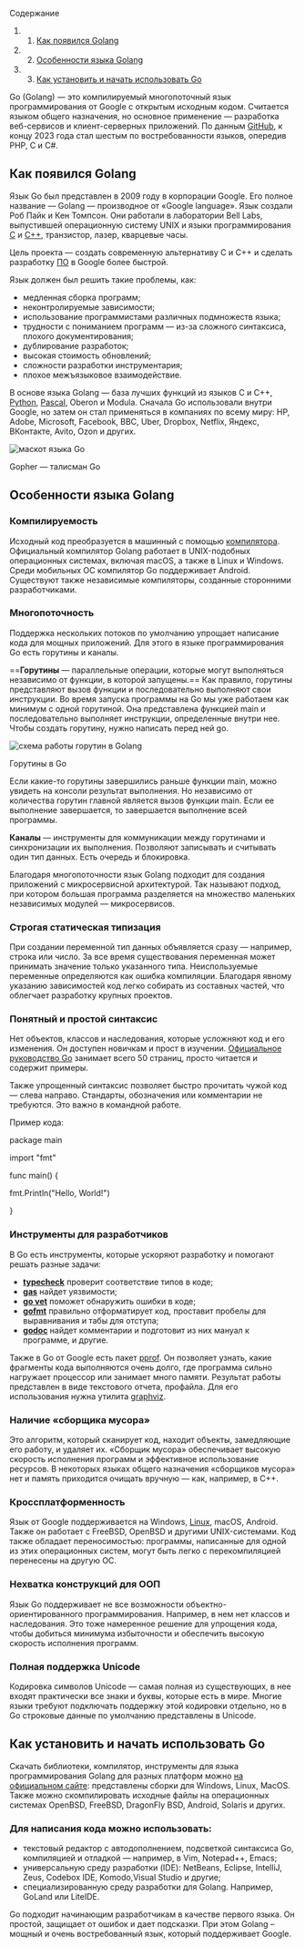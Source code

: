 Содержание

1. 1. [Как появился Golang](https://blog.skillfactory.ru/glossary/golang/#как-появился-golang)
2. 2. [Особенности языка Golang](https://blog.skillfactory.ru/glossary/golang/#особенности-языка-golang)
3. 3. [Как установить и начать использовать Go](https://blog.skillfactory.ru/glossary/golang/#как-установить-и-начать-использовать-go)

Go (Golang) — это компилируемый многопоточный язык программирования от Google с открытым исходным кодом. Считается языком общего назначения, но основное применение — разработка веб-сервисов и клиент-серверных приложений. По данным [GitHub](https://madnight.github.io/githut/#/issues/2023/1), к концу 2023 года стал шестым по востребованности языков, опередив PHP, C и C#.
## Как появился Golang

Язык Go был представлен в 2009 году в корпорации Google. Его полное название — Golang — производное от «Google language». Язык создали Роб Пайк и Кен Томпсон. Они работали в лаборатории Bell Labs, выпустившей операционную систему UNIX и языки программирования [C](https://blog.skillfactory.ru/yazyk-c-s-chego-nachat/) и [C++](https://blog.skillfactory.ru/cplus-komu-i-dlya-chego-nuzhen/), транзистор, лазер, кварцевые часы.

Цель проекта — создать современную альтернативу C и C++ и сделать разработку [ПО](https://blog.skillfactory.ru/glossary/programmnoe-obespechenie/) в Google более быстрой.

Язык должен был решить такие проблемы, как:

- медленная сборка программ;
- неконтролируемые зависимости;
- использование программистами различных подмножеств языка;
- трудности с пониманием программ — из-за сложного синтаксиса, плохого документирования;
- дублирование разработок;
- высокая стоимость обновлений;
- сложности разработки инструментария;
- плохое межъязыковое взаимодействие.

В основе языка Golang — база лучших функций из языков C и C++, [Python](https://blog.skillfactory.ru/glossary/python/), [Pascal](https://blog.skillfactory.ru/glossary/pascal/), Oberon и Modula. Сначала Go использовали внутри Google, но затем он стал применяться в компаниях по всему миру: HP, Adobe, Microsoft, Facebook, BBC, Uber, Dropbox, Netflix, Яндекс, ВКонтакте, Avito, Ozon и других.

![маскот языка Go](https://blog.skillfactory.ru/wp-content/uploads/2023/02/image2-8611380.png)

Gopher — талисман Go

## Особенности языка Golang

### Компилируемость

Исходный код преобразуется в машинный с помощью [компилятора](https://blog.skillfactory.ru/glossary/kompilyator/). Официальный компилятор Golang работает в UNIX-подобных операционных системах, включая macOS, а также в Linux и Windows. Среди мобильных ОС компилятор Go поддерживает Android. Существуют также независимые компиляторы, созданные сторонними разработчиками.

### Многопоточность

Поддержка нескольких потоков по умолчанию упрощает написание кода для мощных приложений. Для этого в языке программирования Go есть горутины и каналы.

==**Горутины** — параллельные операции, которые могут выполняться независимо от функции, в которой запущены.== Как правило, горутины представляют вызов функции и последовательно выполняют свои инструкции. Во время запуска программы на Go мы уже работаем как минимум с одной горутиной. Она представлена функцией main и последовательно выполняет инструкции, определенные внутри нее. Чтобы создать горутину, нужно написать перед ней go.

![схема работы горутин в Golang](https://blog.skillfactory.ru/wp-content/uploads/2023/02/golang2-5129013.png)

Горутины в Go

Если какие-то горутины завершились раньше функции main, можно увидеть на консоли результат выполнения. Но независимо от количества горутин главной является вызов функции main. Если ее выполнение завершается, то завершается выполнение всей программы.

**Каналы** — инструменты для коммуникации между горутинами и синхронизации их выполнения. Позволяют записывать и считывать один тип данных. Есть очередь и блокировка.

Благодаря многопоточности язык Golang подходит для создания приложений с микросервисной архитектурой. Так называют подход, при котором большая программа разделяется на множество маленьких независимых модулей — микросервисов.

### Строгая статическая типизация

При создании переменной тип данных объявляется сразу — например, строка или число. За все время существования переменная может принимать значение только указанного типа. Неиспользуемые переменные определяются как ошибка компиляции. Благодаря явному указанию зависимостей код легко собирать из составных частей, что облегчает разработку крупных проектов.

### Понятный и простой синтаксис

Нет объектов, классов и наследования, которые усложняют код и его изменения. Он доступен новичкам и прост в изучении. [Официальное руководство Go](https://golang.org/ref/spec) занимает всего 50 страниц, просто читается и содержит примеры.

Также упрощенный синтаксис позволяет быстро прочитать чужой код — слева направо. Стандарты, обозначения или комментарии не требуются. Это важно в командной работе.

Пример кода:

package main

import "fmt"

func main() {

fmt.Println("Hello, World!")

}

### Инструменты для разработчиков

В Go есть инструменты, которые ускоряют разработку и помогают решать разные задачи:

- **[typecheck](https://pkg.go.dev/github.com/grailbio/bigslice/typecheck)** проверит соответствие типов в коде;
- **[gas](https://pkg.go.dev/github.com/andrebq/gas)** найдет уязвимости;
- **[go vet](https://pkg.go.dev/github.com/golangci/govet)** поможет обнаружить ошибки в коде;
- **[gofmt](https://pkg.go.dev/github.com/visualfc/gotools/gofmt)** правильно отформатирует код, проставит пробелы для выравнивания и табы для отступа;
- [**godoc**](https://pkg.go.dev/github.com/zquestz/s/providers/godoc) найдет комментарии и подготовит из них мануал к программе, и другие.

Также в Go от Google есть пакет [pprof](https://pkg.go.dev/net/http/pprof). Он позволяет узнать, какие фрагменты кода выполняются очень долго, где программа сильно нагружает процессор или занимает много памяти. Результат работы представлен в виде текстового отчета, профайла. Для его использования нужна утилита [graphviz](https://pkg.go.dev/github.com/goccy/go-graphviz).

### Наличие «сборщика мусора»

Это алгоритм, который сканирует код, находит объекты, замедляющие его работу, и удаляет их. «Сборщик мусора» обеспечивает высокую скорость исполнения программ и эффективное использование ресурсов. В некоторых языках общего назначения «сборщиков мусора» нет и память приходится очищать вручную — как, например, в C++.

### Кроссплатформенность

Язык от Google поддерживается на Windows, [Linux](https://blog.skillfactory.ru/glossary/linux/), macOS, Android. Также он работает с FreeBSD, OpenBSD и другими UNIX-системами. Код также обладает переносимостью: программы, написанные для одной из этих операционных систем, могут быть легко с перекомпиляцией перенесены на другую ОС.

### Нехватка конструкций для ООП

Язык Go поддерживает не все возможности объектно-ориентированного программирования. Например, в нем нет классов и наследования. Это тоже намеренное решение для упрощения кода, чтобы добиться минимума избыточности и обеспечить высокую скорость исполнения программ.

### Полная поддержка Unicode

Кодировка символов Unicode — самая полная из существующих, в нее входят практически все знаки и буквы, которые есть в мире. Многие языки требуют подключать поддержку этой кодировки отдельно, но в Go строковые данные по умолчанию представлены в Unicode.

## Как установить и начать использовать Go

Скачать библиотеки, компилятор, инструменты для языка программирования Golang для разных платформ можно [на официальном сайте](https://golang.org/dl/): представлены сборки для Windows, Linux, MacOS. Также можно скомпилировать исходные файлы на операционных системах OpenBSD, FreeBSD, DragonFly BSD, Android, Solaris и других.

### Для написания кода можно использовать:

- текстовый редактор с автодополнением, подсветкой синтаксиса Go, компиляцией и отладкой — например, в Vim, Notepad++, Emacs;
- универсальную среду разработки (IDE): NetBeans, Eclipse, IntelliJ, Zeus, Codebox IDE, Komodo,Visual Studio и другие;
- специализированную среду разработки для Golang. Например, GoLand или LiteIDE.

Go подходит начинающим разработчикам в качестве первого языка. Он простой, защищает от ошибок и дает подсказки. При этом Golang – мощный и очень востребованный язык, который поддерживает Google.